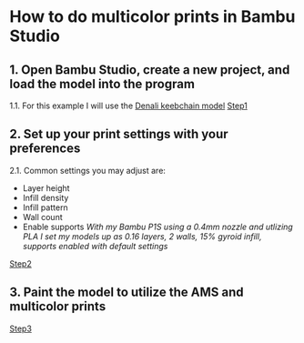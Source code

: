 # How to do multicolor prints in Bambu Studio

## 1. Open Bambu Studio, create a new project, and load the model into the program
  1.1. For this example I will use the [Denali keebchain model](https://github.com/DashDashUnderscoreDash/Keebchains/blob/main/Models/Denali%20by%20HaiZeus/Model/Denali%20Keychain.stl)
[Step1](Step1)

## 2. Set up your print settings with your preferences
  2.1. Common settings you may adjust are:
   - Layer height
   - Infill density
   - Infill pattern
   - Wall count
   - Enable supports
     *With my Bambu P1S using a 0.4mm nozzle and utlizing PLA I set my models up as 0.16 layers, 2 walls, 15% gyroid infill, supports enabled with default settings*

[Step2](Step2)

## 3. Paint the model to utilize the AMS and multicolor prints

[Step3](Step3)
